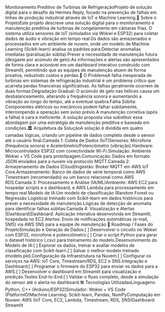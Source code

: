 Monitoramento Preditivo de Turbinas de RefrigeraçãoProjeto de solução digital para o desafio da Hermes Reply, focado na prevenção de falhas em linhas de produção industrial através de IoT e Machine Learning.📖 Sobre o ProjetoEste projeto descreve uma solução digital para o monitoramento e manutenção preditiva de turbinas de congelamento em câmaras frias. O sistema utiliza sensores de IoT (simulados via Wokwi e ESP32) para coletar dados de áudio e vibração em tempo real.Os dados são armazenados e processados em um ambiente de nuvem, onde um modelo de Machine Learning (Scikit-learn) analisa os padrões para:Detectar anomalias imediatas (paralisação súbita).Prever a necessidade de manutenção futura (desgaste por acúmulo de gelo).As informações e alertas são apresentados de forma clara e acionável em um dashboard interativo construído com Streamlit, permitindo que as equipes de manutenção atuem de forma proativa, reduzindo custos e perdas.🎯 O ProblemaA falha inesperada de turbinas em sistemas de refrigeração industrial é um problema crítico que acarreta perdas financeiras significativas. As falhas geralmente ocorrem de duas formas:Degradação Gradual: O acúmulo de gelo nas hélices causa um desbalanceamento, alterando a frequência sonora e aumentando a vibração ao longo do tempo, até a eventual quebra.Falha Súbita: Componentes elétricos ou mecânicos podem falhar subitamente, interrompendo a operação sem aviso prévio.A manutenção corretiva (após a falha) é cara e ineficiente. A solução proposta visa substituir essa abordagem por uma estratégia de manutenção preditiva e baseada em condições.🏛️ Arquitetura da SoluçãoA solução é dividida em quatro camadas lógicas, criando um pipeline de dados completo desde o sensor até o usuário final.Camada 1: Coleta de Dados (IoT)Sensores: Microfone (frequência sonora) e Acelerômetro/Potenciômetro (vibração).Hardware: Microcontrolador ESP32 com conectividade Wi-Fi.Simulação: Ambiente Wokwi + VS Code para prototipagem.Comunicação: Dados em formato JSON enviados para a nuvem via protocolo MQTT.Camada 2: Armazenamento de Dados (Cloud)Ingestão: Broker MQTT em AWS IoT Core.Armazenamento: Banco de dados de série temporal como AWS Timestream (recomendado) ou um banco relacional como AWS RDS.Camada 3: Processamento e Análise (IA/ML)Ambiente: AWS EC2 para hospedar scripts e o dashboard, e AWS Lambda para processamento em tempo real.Modelo de IA:Um modelo de classificação (Random Forest ou Regressão Logística) treinado com Scikit-learn em dados históricos para prever a necessidade de manutenção.Lógicas de detecção de anomalia para identificar falhas súbitas.Camada 4: Visualização e Alertas (Dashboard)Dashboard: Aplicação interativa desenvolvida em Streamlit, hospedada no EC2.Alertas: Envio de notificações automáticas (e-mail, SMS) via AWS SNS para a equipe de manutenção.🚀 Roadmap / Fases do ProjetoSimulação e Geração de Dados:[ ] Desenvolver o circuito no Wokwi com ESP32, microfone e potenciômetro.[ ] Criar o script Python para gerar o dataset histórico (.csv) para treinamento do modelo.Desenvolvimento do Modelo de IA:[ ] Explorar os dados, treinar e avaliar modelos de classificação com Scikit-learn.[ ] Salvar o melhor modelo treinado (modelo.pkl).Configuração da Infraestrutura na Nuvem:[ ] Configurar os serviços na AWS: IoT Core, Timestream/RDS, EC2 e SNS.Integração e Dashboard:[ ] Programar o firmware do ESP32 para enviar os dados para a AWS.[ ] Desenvolver o dashboard em Streamlit para visualização e predição.Testes End-to-End:[ ] Validar o fluxo completo, desde a simulação do sensor até o alerta no dashboard.🛠️ Tecnologias UtilizadasLinguagens: Python, C++ (Arduino/ESP32)Simulador: Wokwi + VS Code (PlatformIO)Machine Learning: Scikit-learn, Pandas, NumPyComputação em Nuvem: AWS (IoT Core, EC2, Lambda, Timestream, RDS, SNS)Dashboard: Streamlit
